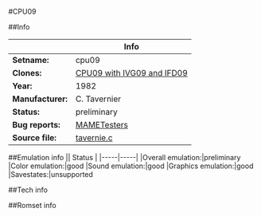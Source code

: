 #CPU09

##Info

||Info|
|-----|-----|
|**Setname:**|cpu09
|**Clones:**|[CPU09 with IVG09 and IFD09](ivg09.md)
|**Year:**|1982
|**Manufacturer:**|C. Tavernier
|**Status:**|preliminary
|**Bug reports:**|[MAMETesters](http://mametesters.org/view_all_set.php?type=1&temporary=y&search=tavernie.c)
|**Source file:**|[tavernie.c](https://github.com/mamedev/mame/blob/master/src/mess/drivers/tavernie.c)

##Emulation info
|| Status |
|-----|-----|
|Overall emulation:|preliminary
|Color emulation:|good
|Sound emulation:|good
|Graphics emulation:|good
|Savestates:|unsupported

##Tech info

##Romset info

<!--- START OF EDITED COMMENT DO NOT TOUCH TEXT ABOVE-->

